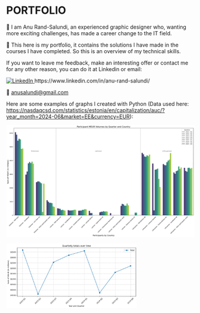 # PORTFOLIO

👋 I am Anu Rand-Salundi, 
an experienced graphic designer who, wanting more exciting challenges, has made a career change to the IT field. 

💼 This here is my portfolio, it contains the solutions I have made in the courses I have completed. So this is an overview of my technical skills.

If you want to leave me feedback, make an interesting offer or contact me for any other reason, you can do it at Linkedin or email: 

  <a href="https://www.linkedin.com/in/anu-rand-salundi/">
    <img src="https://upload.wikimedia.org/wikipedia/commons/c/ca/LinkedIn_logo_initials.png" alt="LinkedIn" width="16">
  </a>  https://www.linkedin.com/in/anu-rand-salundi/

:email: anusalundi@gmail.com

Here are some examples of graphs I created with Python (Data used here: https://nasdaqcsd.com/statistics/estonia/en/capitalization/auc/?year_month=2024-06&market=EE&currency=EUR):

![Nasdaq Data Bar Plot table](https://github.com/anusalundi/portfolio/blob/main/Data%20Analysis/Nasdaq1.png)

<img src="https://github.com/anusalundi/portfolio/blob/main/Data%20Analysis/Nasdaq2.png" width="350" />

